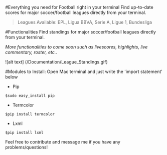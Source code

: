 #Everything you need for Football right in your terminal
Find up-to-date scores for major soccer/football leagues directly from your terminal. 
 
 >Leagues Available: EPL, Ligua BBVA, Serie A, Ligue 1, Bundesliga

#Functionalities
Find standings for major soccer/football leagues directly from your terminal. 

*More functionalities to come soon such as livescores, highlights, live commentary, roster, etc..*

![alt text] (/Documentation/League_Standings.gif)

#Modules to Install:
Open Mac terminal and just write the 'import statement' below
  - Pip
```
$sudo easy_install pip
```
  - Termcolor
```
$pip install termcolor
```
  - Lxml
```
$pip install lxml
```

Feel free to contribute and message me if you have any problems/questions!
